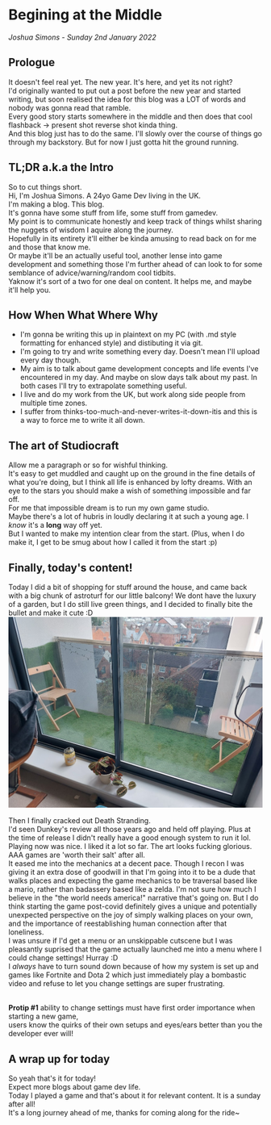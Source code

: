 # Begining at the Middle
*Joshua Simons - Sunday 2nd January 2022*

## Prologue
It doesn't feel real yet. The new year. It's here, and yet its not right?<br>
I'd originally wanted to put out a post before the new year and started writing, but soon realised the idea for this blog was a LOT of words and nobody was gonna read that ramble.<br>
Every good story starts somewhere in the middle and then does that cool flashback -> present shot reverse shot kinda thing.<br>
And this blog just has to do the same. I'll slowly over the course of things go through my backstory. But for now I just gotta hit the ground running.<br>

## TL;DR a.k.a the Intro
So to cut things short.<br>
Hi, I'm Joshua Simons. A 24yo Game Dev living in the UK.<br>
I'm making a blog. This blog. <br>
It's gonna have some stuff from life, some stuff from gamedev.<br>
My point is to communicate honestly and keep track of things whilst sharing the nuggets of wisdom I aquire along the journey. <br>
Hopefully in its entirety it'll either be kinda amusing to read back on for me and those that know me.<br>
Or maybe it'll be an actually useful tool, another lense into game development and something those I'm further ahead of can look to for some semblance of advice/warning/random cool tidbits.<br>
Yaknow it's sort of a two for one deal on content. It helps me, and maybe it'll help you.<br>

## How When What Where Why
- I'm gonna be writing this up in plaintext on my PC (with .md style formatting for enhanced style) and distibuting it via git.<br>
- I'm going to try and write something every day. Doesn't mean I'll upload every day though.<br>
- My aim is to talk about game development concepts and life events I've encountered in my day. And maybe on slow days talk about my past. In both cases I'll try to extrapolate something useful.<br>
- I live and do my work from the UK, but work along side people from multiple time zones.<br>
- I suffer from thinks-too-much-and-never-writes-it-down-itis and this is a way to force me to write it all down.<br>

## The art of Studiocraft
Allow me a paragraph or so for wishful thinking.<br>
It's easy to get muddled and caught up on the ground in the fine details of what you're doing, but I think all life is enhanced by lofty dreams. With an eye to the stars you should make a wish of something impossible and far off.<br>
For me that impossible dream is to run my own game studio. <br>
Maybe there's a lot of hubris in loudly declaring it at such a young age. I *know* it's a **long** way off yet.<br>
But I wanted to make my intention clear from the start. (Plus, when I do make it, I get to be smug about how I called it from the start :p)<br>

## Finally, today's content!
Today I did a bit of shopping for stuff around the house, and came back with a big chunk of astroturf for our little balcony! We dont have the luxury of a garden, but I do still live green things, and  I decided to finally bite the bullet and make it cute :D <br>
![Our new "grassy" balcony](/../images/balcony_astroturf.jpg)

Then I finally cracked out Death Stranding. <br>
I'd seen Dunkey's review all those years ago and held off playing. Plus at the time of release I didn't really have a good enough system to run it lol.<br>
Playing now was nice. I liked it a lot so far. The art looks fucking glorious. AAA games are 'worth their salt' after all.<br>
It eased me into the mechanics at a decent pace. Though I recon I was giving it an extra dose of goodwill in that I'm going into it to be a dude that walks places and expecting the game mechanics to be traversal based like a mario, rather than badassery based like a zelda. I'm not sure how much I believe in the "the world needs america!" narrative that's going on. But I do think starting the game post-covid definitely gives a unique and potentially unexpected perspective on the joy of simply walking places on your own, and the importance of reestablishing human connection after that loneliness.<br>
I was unsure if I'd get a menu or an unskippable cutscene but I was pleasantly suprised that the game actually launched me into a menu where I could change settings! Hurray :D<br>
I *always* have to turn sound down because of how my system is set up and games like Fortnite and Dota 2 which just immediately play a bombastic video and refuse to let you change settings are super frustrating.<br><br>

**Protip #1** ability to change settings must have first order importance when starting a new game, <br>
users know the quirks of their own setups and eyes/ears better than you the developer ever will!

## A wrap up for today
So yeah that's it for today! <br>
Expect more blogs about game dev life.<br>
Today I played a game and that's about it for relevant content. It is a sunday after all!<br>
It's a long journey ahead of me, thanks for coming along for the ride~